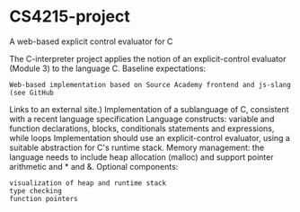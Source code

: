 # CS4215-project
A web-based explicit control evaluator for C

The C-interpreter project applies the notion of an explicit-control evaluator (Module 3) to the language C. Baseline expectations:

    Web-based implementation based on Source Academy frontend and js-slang (see GitHub 

Links to an external site.)
Implementation of a sublanguage of C, consistent with a recent language specification
Language constructs: variable and function declarations, blocks, conditionals statements and expressions, while loops
Implementation should use an explicit-control evaluator, using a suitable abstraction for C's runtime stack.
Memory management: the language needs to include heap allocation (malloc) and support pointer arithmetic and * and &.
Optional components:

    visualization of heap and runtime stack
    type checking
    function pointers

